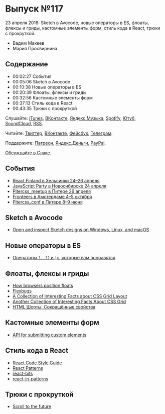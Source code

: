 # Выпуск №117

23 апреля 2018: Sketch в Avocode, новые операторы в ES, флоаты, флексы и гриды, кастомные элементы форм, стиль кода в React, трюки с прокруткой.

- Вадим Макеев
- Мария Просвирнина

## Содержание

- 00:02:27 События
- 00:05:06 Sketch в Avocode
- 00:10:38 Новые операторы в ES
- 00:20:39 Флоаты, флексы и гриды
- 00:32:56 Кастомные элементы форм
- 00:37:13 Стиль кода в React
- 00:43:35 Трюки с прокруткой

Слушайте: [iTunes](https://itunes.apple.com/podcast/id1080500016), [ВКонтакте](https://vk.com/podcasts-32017543), [Яндекс.Музыка](https://music.yandex.ru/album/6245956), [Spotify](https://open.spotify.com/show/3rzAcADjpBpXt73L0epTjV), [Ютуб](https://www.youtube.com/playlist?list=PLMBnwIwFEFHcwuevhsNXkFTcadeX5R1Go), [SoundCloud](https://soundcloud.com/web-standards), [RSS](https://web-standards.ru/podcast/feed/).

Читайте: [Твиттер](https://twitter.com/webstandards_ru), [ВКонтакте](https://vk.com/webstandards_ru), [Фейсбук](https://www.facebook.com/webstandardsru), [Телеграм](https://t.me/webstandards_ru).

Поддержите: [Патреон](https://www.patreon.com/webstandards_ru), [Яндекс.Деньги](https://money.yandex.ru/to/41001119329753), [PayPal](https://www.paypal.me/pepelsbey).

[Обсуждайте в Слаке](http://slack.web-standards.ru/).

## События

- [React Finland в Хельсинки 24–26 апреля](https://react-finland.fi/)
- [JavaScript Party в Новосибирске 24 апреля](https://events.yandex.ru/events/meetings/24-april-2018/)
- [Pitercss_meetup в Питере 26 апреля](https://pitercss.timepad.ru/event/700532/)
- [Fronteers в Амстердаме 4–5 октября](https://fronteers.nl/congres/2018)
- [Pitercss_conf в Питере 8–9 июня](https://pitercss.com/)

## Sketch в Avocode

- [Open and inspect Sketch designs on Windows, Linux, and macOS](https://medium.com/p/458bbe1b166e)

## Новые операторы в ES

- [Операторы `?.`, `??` и `|>`, которые вам понравятся](https://habr.ru/p/353446/)

## Флоаты, флексы и гриды

- [How browsers position floats](https://float-layout.glitch.me/)
- [Flexbugs](https://github.com/philipwalton/flexbugs)
- [A Collection of Interesting Facts about CSS Grid Layout](https://css-tricks.com/collection-interesting-facts-css-grid-layout/)
- [Another Collection of Interesting Facts About CSS Grid](https://css-tricks.com/another-collection-of-interesting-facts-about-css-grid/)
- [HTML Шорты: Сокращённые свойства](https://htmlacademy.ru/shorts/2)

## Кастомные элементы форм

- [API for submitting custom elements](https://twitter.com/notwaldorf/status/984357067493445632)

## Стиль кода в React

- [React Code Style Guide](https://css-tricks.com/react-code-style-guide/)
- [React Patterns](https://reactpatterns.com/)
- [react-bits](https://github.com/vasanthk/react-bits)
- [react-in-patterns](https://github.com/krasimir/react-in-patterns)

## Трюки с прокруткой

- [Scroll to the future](https://evilmartians.com/chronicles/scroll-to-the-future-modern-javascript-css-scrolling-implementations)
